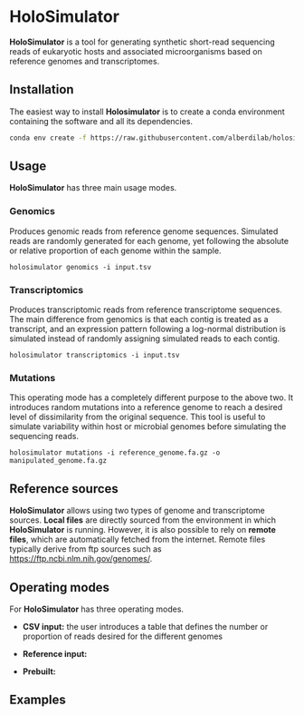 # HoloSimulator

**HoloSimulator** is a tool for generating synthetic short-read sequencing reads of eukaryotic hosts and associated microorganisms based on reference genomes and transcriptomes. 

## Installation

The easiest way to install **Holosimulator** is to create a conda environment containing the software and all its dependencies.

```sh
conda env create -f https://raw.githubusercontent.com/alberdilab/holosimulator/refs/heads/main/environment.yaml
```

## Usage

**HoloSimulator** has three main usage modes.

### Genomics

Produces genomic reads from reference genome sequences. Simulated reads are randomly generated for each genome, yet following the absolute or relative proportion of each genome within the sample.

```{sh}
holosimulator genomics -i input.tsv
```

### Transcriptomics

Produces transcriptomic reads from reference transcriptome sequences. The main difference from genomics is that each contig is treated as a transcript, and an expression pattern following a log-normal distribution is simulated instead of randomly assigning simulated reads to each contig.

```{sh}
holosimulator transcriptomics -i input.tsv
```

### Mutations

This operating mode has a completely different purpose to the above two. It introduces random mutations into a reference genome to reach a desired level of dissimilarity from the original sequence. This tool is useful to simulate variability within host or microbial genomes before simulating the sequencing reads. 

```{sh}
holosimulator mutations -i reference_genome.fa.gz -o manipulated_genome.fa.gz
```

## Reference sources

**HoloSimulator** allows using two types of genome and transcriptome sources. **Local files** are directly sourced from the environment in which **HoloSimulator** is running. However, it is also possible to rely on **remote files**, which are automatically fetched from the internet. Remote files typically derive from ftp sources such as https://ftp.ncbi.nlm.nih.gov/genomes/.

## Operating modes

For **HoloSimulator** has three operating modes.

- **CSV input:** the user introduces a table that defines the number or proportion of reads desired for the different genomes

- **Reference input:**

- **Prebuilt:**


## Examples

